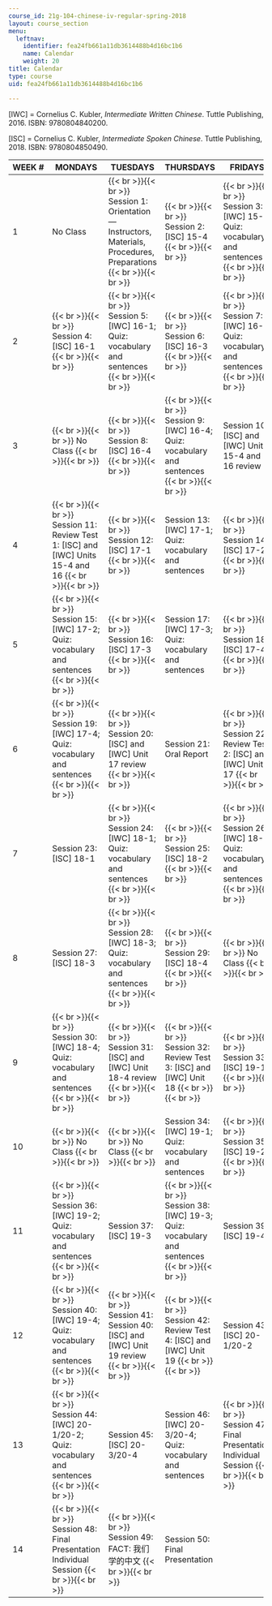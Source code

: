 ```yaml
---
course_id: 21g-104-chinese-iv-regular-spring-2018
layout: course_section
menu:
  leftnav:
    identifier: fea24fb661a11db3614488b4d16bc1b6
    name: Calendar
    weight: 20
title: Calendar
type: course
uid: fea24fb661a11db3614488b4d16bc1b6

---
```


\[IWC\] = Cornelius C. Kubler, _Intermediate_ _Written Chinese_. Tuttle Publishing, 2016. ISBN: 9780804840200.

\[ISC\] = Cornelius C. Kubler, _Intermediate_ _Spoken Chinese_. Tuttle Publishing, 2018. ISBN: 9780804850490.

| WEEK # | MONDAYS | TUESDAYS | THURSDAYS | FRIDAYS |
| --- | --- | --- | --- | --- |
| 1 | No Class |  {{< br >}}{{< br >}} Session 1: Orientation—Instructors, Materials, Procedures, Preparations {{< br >}}{{< br >}}  |  {{< br >}}{{< br >}} Session 2: \[ISC\] 15-4 {{< br >}}{{< br >}}  |  {{< br >}}{{< br >}} Session 3: \[IWC\] 15-4; Quiz: vocabulary and sentences {{< br >}}{{< br >}}  |
| 2 |  {{< br >}}{{< br >}} Session 4: \[ISC\] 16-1 {{< br >}}{{< br >}}  |  {{< br >}}{{< br >}} Session 5: \[IWC\] 16-1; Quiz: vocabulary and sentences {{< br >}}{{< br >}}  |  {{< br >}}{{< br >}} Session 6: \[ISC\] 16-3 {{< br >}}{{< br >}}  |  {{< br >}}{{< br >}} Session 7: \[IWC\] 16-3; Quiz: vocabulary and sentences {{< br >}}{{< br >}}  |
| 3 |  {{< br >}}{{< br >}} No Class {{< br >}}{{< br >}}  |  {{< br >}}{{< br >}} Session 8: \[ISC\] 16-4 {{< br >}}{{< br >}}  |  {{< br >}}{{< br >}} Session 9: \[IWC\] 16-4; Quiz: vocabulary and sentences {{< br >}}{{< br >}}  | Session 10: \[ISC\] and \[IWC\] Units 15-4 and 16 review |
| 4 |  {{< br >}}{{< br >}} Session 11: Review Test 1: \[ISC\] and \[IWC\] Units 15-4 and 16 {{< br >}}{{< br >}}  |  {{< br >}}{{< br >}} Session 12: \[ISC\] 17-1 {{< br >}}{{< br >}}  | Session 13: \[IWC\] 17-1; Quiz: vocabulary and sentences |  {{< br >}}{{< br >}} Session 14: \[ISC\] 17-2 {{< br >}}{{< br >}}  |
| 5 |  {{< br >}}{{< br >}} Session 15: \[IWC\] 17-2; Quiz: vocabulary and sentences {{< br >}}{{< br >}}  |  {{< br >}}{{< br >}} Session 16: \[ISC\] 17-3 {{< br >}}{{< br >}}  | Session 17: \[IWC\] 17-3; Quiz: vocabulary and sentences |  {{< br >}}{{< br >}} Session 18: \[ISC\] 17-4 {{< br >}}{{< br >}}  |
| 6 |  {{< br >}}{{< br >}} Session 19: \[IWC\] 17-4; Quiz: vocabulary and sentences {{< br >}}{{< br >}}  |  {{< br >}}{{< br >}} Session 20: \[ISC\] and \[IWC\] Unit 17 review {{< br >}}{{< br >}}  | Session 21: Oral Report |  {{< br >}}{{< br >}} Session 22: Review Test 2: \[ISC\] and \[IWC\] Unit 17 {{< br >}}{{< br >}}  |
| 7 | Session 23: \[ISC\] 18-1 |  {{< br >}}{{< br >}} Session 24: \[IWC\] 18-1; Quiz: vocabulary and sentences {{< br >}}{{< br >}}  |  {{< br >}}{{< br >}} Session 25: \[ISC\] 18-2 {{< br >}}{{< br >}}  |  {{< br >}}{{< br >}} Session 26: \[IWC\] 18-2; Quiz: vocabulary and sentences {{< br >}}{{< br >}}  |
| 8 | Session 27: \[ISC\] 18-3 |  {{< br >}}{{< br >}} Session 28: \[IWC\] 18-3; Quiz: vocabulary and sentences {{< br >}}{{< br >}}  |  {{< br >}}{{< br >}} Session 29: \[ISC\] 18-4 {{< br >}}{{< br >}}  |  {{< br >}}{{< br >}} No Class {{< br >}}{{< br >}}  |
| 9 |  {{< br >}}{{< br >}} Session 30: \[IWC\] 18-4; Quiz: vocabulary and sentences {{< br >}}{{< br >}}  |  {{< br >}}{{< br >}} Session 31: \[ISC\] and \[IWC\] Unit 18-4 review {{< br >}}{{< br >}}  |  {{< br >}}{{< br >}} Session 32: Review Test 3: \[ISC\] and \[IWC\] Unit 18 {{< br >}}{{< br >}}  |  {{< br >}}{{< br >}} Session 33: \[ISC\] 19-1 {{< br >}}{{< br >}}  |
| 10 |  {{< br >}}{{< br >}} No Class {{< br >}}{{< br >}}  |  {{< br >}}{{< br >}} No Class {{< br >}}{{< br >}}  | Session 34: \[IWC\] 19-1; Quiz: vocabulary and sentences |  {{< br >}}{{< br >}} Session 35: \[ISC\] 19-2 {{< br >}}{{< br >}}  |
| 11 |  {{< br >}}{{< br >}} Session 36: \[IWC\] 19-2; Quiz: vocabulary and sentences {{< br >}}{{< br >}}  | Session 37: \[ISC\] 19-3 |  {{< br >}}{{< br >}} Session 38: \[IWC\] 19-3; Quiz: vocabulary and sentences {{< br >}}{{< br >}}  | Session 39: \[ISC\] 19-4 |
| 12 |  {{< br >}}{{< br >}} Session 40: \[IWC\] 19-4; Quiz: vocabulary and sentences {{< br >}}{{< br >}}  |  {{< br >}}{{< br >}} Session 41: Session 40: \[ISC\] and \[IWC\] Unit 19 review {{< br >}}{{< br >}}  |  {{< br >}}{{< br >}} Session 42: Review Test 4: \[ISC\] and \[IWC\] Unit 19 {{< br >}}{{< br >}}  | Session 43: \[ISC\] 20-1/20-2 |
| 13 |  {{< br >}}{{< br >}} Session 44: \[IWC\] 20-1/20-2; Quiz: vocabulary and sentences {{< br >}}{{< br >}}  | Session 45: \[ISC\] 20-3/20-4 | Session 46: \[IWC\] 20-3/20-4; Quiz: vocabulary and sentences |  {{< br >}}{{< br >}} Session 47: Final Presentation Individual Session {{< br >}}{{< br >}}  |
| 14 |  {{< br >}}{{< br >}} Session 48: Final Presentation Individual Session {{< br >}}{{< br >}}  |  {{< br >}}{{< br >}} Session 49: FACT: 我们学的中文 {{< br >}}{{< br >}}  | Session 50: Final Presentation |